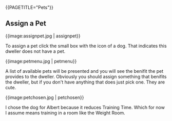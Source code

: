 {{PAGETITLE="Pets"}}

## Assign a Pet

{{image:assignpet.jpg | assignpet}}

To assign a pet click the small box with the icon of a dog. That indicates this dweller does not have a pet.

{{image:petmenu.jpg | petmenu}}

A list of available pets will be presented and you will see the benifit the pet provides to the dweller. Obviously you should assign something that benifits the dweller, but if you don't have anything that does just pick one. They are cute.

{{image:petchosen.jpg | petchosen}}

I chose the dog for Albert because it reduces Training Time. Which for now I assume means training in a room like the Weight Room.
